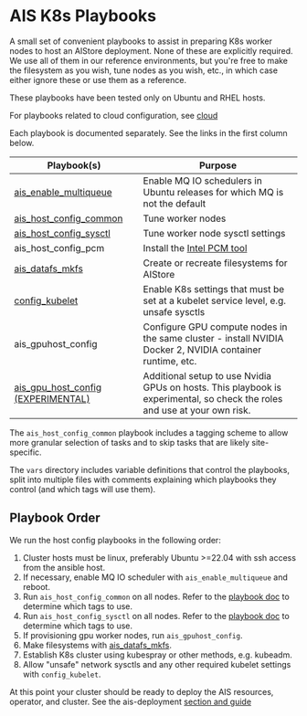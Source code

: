 # AIS K8s Playbooks

A small set of convenient playbooks to assist in preparing K8s worker nodes to
host an AIStore deployment.
None of these are explicitly required.
We use all of them in our reference environments, but you're free to make the filesystem as you wish, tune nodes as you wish, etc., in which case either ignore these or use them as a reference.

These playbooks have been tested only on Ubuntu and RHEL hosts.

For playbooks related to cloud configuration, see [cloud](../cloud/README.md)

Each playbook is documented separately.
See the links in the first column below.

| Playbook(s)                                                    | Purpose                                                                                                                   |
|----------------------------------------------------------------|---------------------------------------------------------------------------------------------------------------------------|
| [ais_enable_multiqueue](docs/ais_enable_multiqueue.md)         | Enable MQ IO schedulers in Ubuntu releases for which MQ is not the default                                                |
| [ais_host_config_common](docs/ais_host_config_common.md)       | Tune worker nodes                                                                                                         |
| [ais_host_config_sysctl](docs/ais_host_config_sysctl.md)       | Tune worker node sysctl settings                                                                                          |
| ais_host_config_pcm                                            | Install the [Intel PCM tool](https://github.com/intel/pcm)                                                                |
| [ais_datafs_mkfs](docs/ais_datafs.md)                          | Create or recreate filesystems for AIStore                                                                                |
| [config_kubelet](docs/config_kubelet.md)                       | Enable K8s settings that must be set at a kubelet service level, e.g. unsafe sysctls                                      |
| ais_gpuhost_config                                             | Configure GPU compute nodes in the same cluster - install NVIDIA Docker 2, NVIDIA container runtime, etc.                 |
| [ais_gpu_host_config (EXPERIMENTAL)](./ais_gpuhost_config.yml) | Additional setup to use Nvidia GPUs on hosts. This playbook is experimental, so check the roles and use at your own risk. |

The `ais_host_config_common` playbook includes a tagging scheme to allow
more granular selection of tasks and to skip tasks that are likely site-specific.

The `vars` directory includes variable definitions that control the playbooks,
split into multiple files with comments explaining which playbooks they control
(and which tags will use them).

## Playbook Order

We run the host config playbooks in the following order:

1. Cluster hosts must be linux, preferably Ubuntu >=22.04 with ssh access from the ansible host.
1. If necessary, enable MQ IO scheduler with `ais_enable_multiqueue` and reboot.
1. Run `ais_host_config_common` on all nodes. Refer to the [playbook doc](docs/ais_host_config_common.md) to determine which tags to use. 
1. Run `ais_host_config_sysctl` on all nodes. Refer to the [playbook doc](docs/ais_host_config_sysctl.md) to determine which tags to use. 
1. If provisioning gpu worker nodes, run `ais_gpuhost_config`.
1. Make filesystems with [ais_datafs_mkfs](./docs/ais_datafs.md).
1. Establish K8s cluster using kubespray or other methods, e.g. kubeadm. 
1. Allow "unsafe" network sysctls and any other required kubelet settings with `config_kubelet`.

At this point your cluster should be ready to deploy the AIS resources, operator, and cluster. See the ais-deployment [section and guide](../ais-deployment/docs/ais_cluster_management.md)
